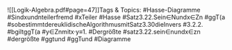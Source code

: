 
![[Logik-Algebra.pdf#page=47]]Tags & Topics:
   #Hasse-Diagramme
   #Sindxundnteilerfremd
   #xTeiler
   #Hasse
   #Satz3.22.Sein∈Nundx∈Zn
   #ggT(a
   #sobestimmtdereuklidischeAlgorithmusmitSatz3.30dieInvers
   #3.2.2.
   #bgiltggT(a
   #y∈Znmitx·y≡1.
   #Dergrößte
   #satz3.22.sein∈nundx∈zn
   #dergrößte
   #ggtund
   #ggTund
   #Diagramme
